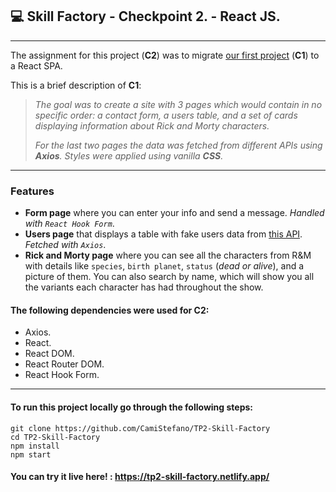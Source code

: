 ## **💻 Skill Factory - Checkpoint 2.** - **React JS.**

---

The assignment for this project (**C2**) was to migrate [our first project](https://github.com/avilalte/TP1-Skill-Factory) (**C1**) to a React SPA.

This is a brief description of **C1**:

> _The goal was to create a site with 3 pages which would contain in no specific order: a contact form, a users table, and a set of cards displaying information about Rick and Morty characters._
>
> _For the last two pages the data was fetched from different APIs using **Axios**. Styles were applied using vanilla **CSS**._

---

### Features

- **Form page** where you can enter your info and send a message. _Handled with `React Hook Form`_.
- **Users page** that displays a table with fake users data from [this API](https://jsonplaceholder.typicode.com/users). _Fetched with `Axios`_.
- **Rick and Morty page** where you can see all the characters from R&M with details like `species`, `birth planet`, `status` (_dead or alive_), and a picture of them. You can also search by name, which will show you all the variants each character has had throughout the show.

#### The following dependencies were used for **C2**:

- Axios.
- React.
- React DOM.
- React Router DOM.
- React Hook Form.

---

#### To run this project locally go through the following steps:

```
git clone https://github.com/CamiStefano/TP2-Skill-Factory
cd TP2-Skill-Factory
npm install
npm start
```

#### You can try it live here! : https://tp2-skill-factory.netlify.app/
